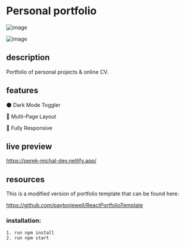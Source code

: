 # Personal portfolio

![image](https://user-images.githubusercontent.com/100487510/197070911-f9b3baf8-e507-4c89-9638-e1ff0b7f5296.png)

![image](https://user-images.githubusercontent.com/100487510/197071029-2e0515ed-503c-448c-a5aa-3808e645e885.png)

## description

Portfolio of personal projects & online CV.

## features

🌑 Dark Mode Toggler

📖 Multi-Page Layout

📱 Fully Responsive

## live preview

https://perek-michal-dev.netlify.app/

## resources

This is a modified version of portfolio template that can be found here:

https://github.com/paytonjewell/ReactPortfolioTemplate

### installation:

    1. run npm install
    2. run npm start




